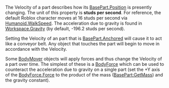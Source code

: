 The Velocity of a part describes how its [BasePart.Position](https://create.roblox.com/docs/reference/engine/classes/BasePart#Position) is presently
changing. The unit of this property is **studs per second**. For
reference, the default Roblox character moves at 16 studs per second via
[Humanoid.WalkSpeed](https://create.roblox.com/docs/reference/engine/classes/Humanoid#WalkSpeed). The acceleration due to gravity is found in
[Workspace.Gravity](https://create.roblox.com/docs/reference/engine/classes/Workspace#Gravity) (by default, -196.2 studs per second).

Setting the Velocity of an part that is [BasePart.Anchored](https://create.roblox.com/docs/reference/engine/classes/BasePart#Anchored) will cause it
to act like a conveyor belt. Any object that touches the part will begin
to move in accordance with the Velocity.

Some [BodyMover](https://create.roblox.com/docs/reference/engine/classes/BodyMover) objects will apply forces and thus change the Velocity of
a part over time. The simplest of these is a [BodyForce](https://create.roblox.com/docs/reference/engine/classes/BodyForce) which can be used
to counteract the acceleration due to gravity on a single part (set the +Y
axis of the [BodyForce.Force](https://create.roblox.com/docs/reference/engine/classes/BodyForce#Force) to the product of the mass
([BasePart:GetMass](https://create.roblox.com/docs/reference/engine/classes/BasePart#GetMass)) and the gravity constant).